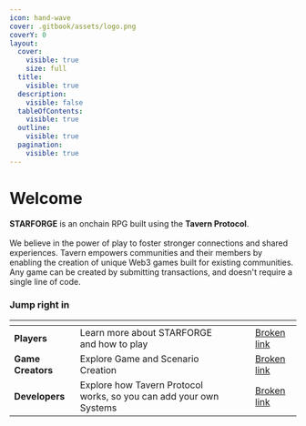```yaml
---
icon: hand-wave
cover: .gitbook/assets/logo.png
coverY: 0
layout:
  cover:
    visible: true
    size: full
  title:
    visible: true
  description:
    visible: false
  tableOfContents:
    visible: true
  outline:
    visible: true
  pagination:
    visible: true
---
```


# Welcome

**STARFORGE** is an onchain RPG built using the **Tavern Protocol**.\
\
We believe in the power of play to foster stronger connections and shared experiences. Tavern empowers communities and their members by enabling the creation of unique Web3 games built for existing communities.   Any game can be created by submitting transactions, and doesn't require a single line of code.

### Jump right in

<table data-view="cards"><thead><tr><th></th><th></th><th data-hidden data-card-cover data-type="files"></th><th data-hidden></th><th data-hidden data-card-target data-type="content-ref"></th></tr></thead><tbody><tr><td><strong>Players</strong></td><td>Learn more about STARFORGE and how to play</td><td></td><td></td><td><a href="broken-reference">Broken link</a></td></tr><tr><td><strong>Game Creators</strong></td><td>Explore Game and Scenario Creation</td><td></td><td></td><td><a href="broken-reference">Broken link</a></td></tr><tr><td><strong>Developers</strong></td><td>Explore how Tavern Protocol works, so you can add your own Systems</td><td></td><td></td><td><a href="broken-reference">Broken link</a></td></tr></tbody></table>
